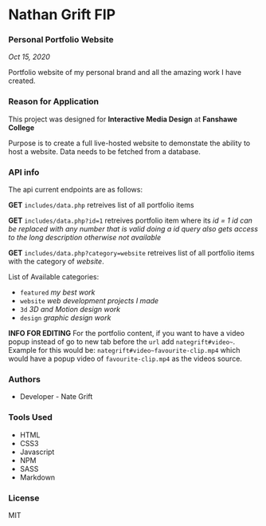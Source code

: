 # Nathan Grift FIP
### Personal Portfolio Website

*Oct 15, 2020*

Portfolio website of my personal brand and all the amazing work I have created. 

### Reason for Application
This project was designed for **Interactive Media Design** at **Fanshawe College**

Purpose is to create a full live-hosted website to demonstate the ability to host a website.  Data needs to be fetched from a database.

### API info

 The api current endpoints are as follows: 

**GET**  `includes/data.php` retreives list of all portfolio items


**GET**  `includes/data.php?id=1` retreives portfolio item where its *id = 1* 
*id can be replaced with any number that is valid*
*doing a id query also gets access to the long description otherwise not available*


**GET**  `includes/data.php?category=website` retreives list of all portfolio items with the category of *website*.

List of Available categories:
- `featured` *my best work*
- `website` *web development projects I made*
- `3d` *3D and Motion design work*
- `design` *graphic design work*

**INFO FOR EDITING**
For the portfolio content, if you want to have a video popup instead of go to new tab before the `url` add `nategrift#video~`.
Example for this would be: `nategrift#video~favourite-clip.mp4` which would have a popup video of `favourite-clip.mp4` as the videos source.

### Authors

- Developer - Nate Grift

### Tools Used

-   HTML
-   CSS3
-   Javascript
-   NPM
-   SASS
-   Markdown


### License

MIT
